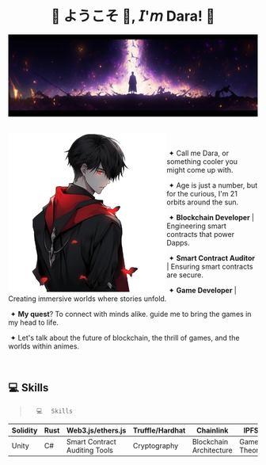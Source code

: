  <h1 align="center">💠 ようこそ 👋, 𝘐'𝘮 Dara! 💠</h1>

<div align="center">
  <img  src=assets/header.png />
 
</div>
<br>

<div>
 <div>
  <img width="320" height="320" src="assets/firstcharacter.png" align="left">
    <p align="right"/>

   &nbsp;
   
   &nbsp;&#10022; Call me Dara, or something cooler you might come up with.

   &nbsp;&#10022; Age is just a number, but for the curious, I'm 21 orbits around the sun.

   &nbsp;&#10022; **Blockchain Developer** | Engineering smart contracts that power Dapps.

   &nbsp;&#10022; **Smart Contract Auditor** | Ensuring smart contracts are secure.

   &nbsp;&#10022; **Game Developer** | Creating immersive worlds where stories unfold.

   &nbsp;&#10022; **My quest**? To connect with minds alike. guide me to bring the games in my head to life.

   &nbsp;&#10022; Let's talk about the future of blockchain, the thrill of games, and the worlds within animes.
   
   
    
   </div>
  </div>
  
  <br clear="all"/>
 
## 💻 Skills

> <code>⠀⠀💻⠀⠀Skills⠀⠀</code>

| Solidity | Rust | Web3.js/ethers.js | Truffle/Hardhat | Chainlink | IPFS |
|----------|------|-------------------|-----------------|-----------|------|
| Unity | C# | Smart Contract Auditing Tools | Cryptography | Blockchain Architecture | Game Theory |




